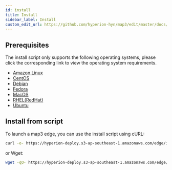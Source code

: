 ```yaml
---
id: install
title: Install
sidebar_label: Install
custom_edit_url: https://github.com/hyperion-hyn/map3/edit/master/docs/install.md
---
```

## Prerequisites

The install script only supports the following operating systems, please click the corresponding link to view the operating system requirements.

* [Amazon Linux](https://docs.aws.amazon.com/AmazonECS/latest/developerguide/docker-basics.html)
* [CentOS](https://docs.docker.com/install/linux/docker-ce/centos/#os-requirements)
* [Debian](https://docs.docker.com/install/linux/docker-ce/debian/#os-requirements)
* [Fedora](https://docs.docker.com/install/linux/docker-ce/fedora/#os-requirements)
* [MacOS](https://docs.docker.com/docker-for-mac/install/)
* [RHEL(RedHat)](https://docs.docker.com/install/linux/docker-ee/rhel/#os-requirements)
* [Ubuntu](https://docs.docker.com/install/linux/docker-ce/ubuntu/#os-requirements)

## Install from script
To launch a map3 edge, you can use the install script using cURL:

```bash
curl -o- https://hyperion-deploy.s3-ap-southeast-1.amazonaws.com/edge/install.sh | sudo bash
```
or Wget:
```bash
wget -qO- https://hyperion-deploy.s3-ap-southeast-1.amazonaws.com/edge/install.sh | sudo bash
```


